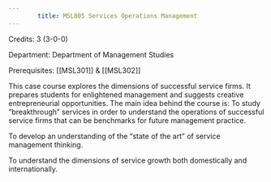 ```yaml
---
        title: MSL805 Services Operations Management
---
```

Credits: 3 (3-0-0)

Department: Department of Management Studies

Prerequisites: [[MSL301]] & [[MSL302]]

This case course explores the dimensions of successful service firms. It prepares students for enlightened management and suggests creative entrepreneurial opportunities. The main idea behind the course is: To study “breakthrough” services in order to understand the operations of successful service firms that can be benchmarks for future management practice.

To develop an understanding of the “state of the art” of service management thinking.

To understand the dimensions of service growth both domestically and internationally.